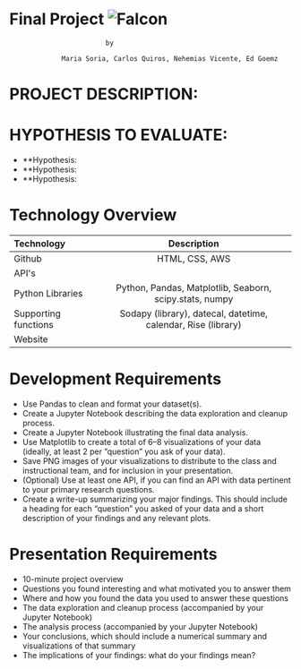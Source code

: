# **Final Project** ![Falcon](http://nrvdata.org/wp-content/uploads/2017/10/Housing.png)

							by
							
			     Maria Soria, Carlos Quiros, Nehemias Vicente, Ed Goemz

# PROJECT DESCRIPTION:


# HYPOTHESIS TO EVALUATE:

+ **Hypothesis: 
+ **Hypothesis: 
+ **Hypothesis: 

# Technology Overview

| Technology   		| Description    							|
| :---         		|     :---:      							|
|  Github      		| HTML, CSS, AWS 							|
|  API's       		|  							|
|  Python Libraries   	| Python, Pandas, Matplotlib, Seaborn, scipy.stats, numpy    		|
|  Supporting functions	| Sodapy (library), datecal, datetime, calendar, Rise (library)		|
|  Website		| 	|


# Development Requirements		
		
+	Use Pandas to clean and format your dataset(s). 
+	Create a Jupyter Notebook describing the data exploration and cleanup process.
+	Create a Jupyter Notebook illustrating the final data analysis. 
+	Use Matplotlib to create a total of 6–8 visualizations of your data (ideally, at least 2 per ”question” you ask of your data). 
+	Save PNG images of your visualizations to distribute to the class and instructional team, and for inclusion in your presentation. 
+	(Optional) Use at least one API, if you can find an API with data pertinent to your primary research questions. 
+	Create a write-up summarizing your major findings. This should include a heading for each “question” you asked of your data and a short description of your findings and any relevant plots.
		
# Presentation Requirements 	
		
+	10-minute project overview
+	Questions you found interesting and what motivated you to answer them
+	Where and how you found the data you used to answer these questions
+	The data exploration and cleanup process (accompanied by your Jupyter Notebook)
+	The analysis process (accompanied by your Jupyter Notebook)
+	Your conclusions, which should include a numerical summary and visualizations of that summary
+	The implications of your findings: what do your findings mean?




